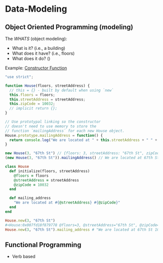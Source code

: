 # Data-Modeling

## Object Oriented Programming (modeling)

The _WHATS_ (object modeling):
* What is it? (i.e., a building)
* What does it have? (i.e., floors)
* What does it do? ()

Example: [Constructor Function](/functions/constructon_function.md)

```JavaScript
"use strict";

function House(floors, streetAddress) {
  // this = {} - built by default when using `new`
  this.floors = floors;
  this.streetAddress = streetAddress;
  this.zipCode = 10032;
  // implicit return {};
}

// Use prototypal linking so the constructor
// doesn't need to use memory to store the
// function `mailingAddress` for each new House object.
House.prototype.mailingAddress = function() {
  return console.log("We are located at " + this.streetAddress + " " + this.zipCode);
}

new House(3, "67th St") // {floors: 3, streetAddress: "67th St", zipCode: 10032}
(new House(3, "67th St")).mailingAddress() // We are located at 67th St 10032
```

```Ruby
class House
  def initialize(floors, streetAddress)
    @floors = floors
    @streetAddress = streetAddress
    @zipCode = 10032
  end

  def mailing_address
    "We are located at #{@streetAddress} #{@zipCode}"
  end
end

House.new(3, "67th St")
#<House:0x007fd18f879778 @floors=3, @streetAddress="67th St", @zipCode=10032>
House.new(3, "67th St").mailing_address # "We are located at 67th St 10032"
```

## Functional Programming
* Verb based
